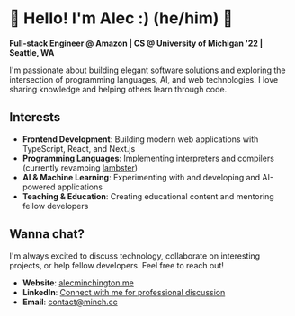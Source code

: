 # 🌱 Hello! I'm Alec :) (he/him) 🌱

**Full-stack Engineer @ Amazon | CS @ University of Michigan '22 | Seattle, WA**

I'm passionate about building elegant software solutions and exploring the intersection of programming languages, AI, and web technologies. I love sharing knowledge and helping others learn through code.

## Interests

- **Frontend Development**: Building modern web applications with TypeScript, React, and Next.js
- **Programming Languages**: Implementing interpreters and compilers (currently revamping [lambster](https://github.com/minchingtonak/lambster))
- **AI & Machine Learning**: Experimenting with and developing and AI-powered applications
- **Teaching & Education**: Creating educational content and mentoring fellow developers

## Wanna chat?

I'm always excited to discuss technology, collaborate on interesting projects, or help fellow developers. Feel free to reach out!

- **Website**: [alecminchington.me](https://alecminchington.me)
- **LinkedIn**: [Connect with me for professional discussion](https://www.linkedin.com/in/alec-minchington-92985a179)
- **Email**: contact@minch.cc

<!--
**minchingtonak/minchingtonak** is a ✨ _special_ ✨ repository because its `README.md` (this file) appears on your GitHub profile.

Here are some ideas to get you started:

- 🔭 I’m currently working on ...
- 🌱 I’m currently learning ...
- 👯 I’m looking to collaborate on ...
- 🤔 I’m looking for help with ...
- 💬 Ask me about ...
- 📫 How to reach me: ...
- 😄 Pronouns: ...
- ⚡ Fun fact: ...
-->
